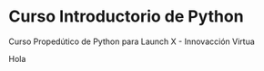 # Curso Introductorio de Python

Curso Propedútico de Python para Launch X - Innovacción Virtua

Hola
